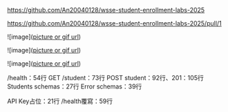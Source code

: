 <https://github.com/An20040128/wsse-student-enrollment-labs-2025><br>

<https://github.com/An20040128/wsse-student-enrollment-labs-2025/pull/1><br>

![image]([picture or gif url](https://github.com/An20040128/wsse-student-enrollment-labs-2025/blob/main/01-editor.png))<br>

![image]([picture or gif url](https://github.com/An20040128/wsse-student-enrollment-labs-2025/blob/main/02-pr-green.png))<br>

![image]([picture or gif url](https://github.com/An20040128/wsse-student-enrollment-labs-2025/blob/main/03-actions-log.png))<br>

/health：54行 GET /student：73行 POST student：92行、201：105行 Students schemas：27行 Error schemas：39行<br>

API Key占位：21行 /health覆寫：59行
